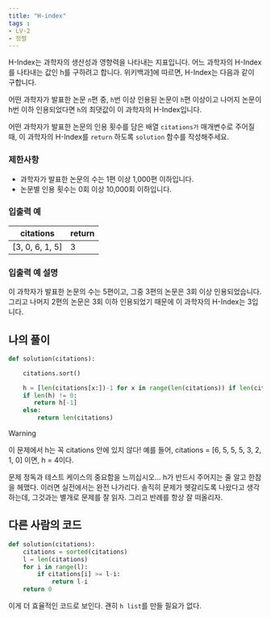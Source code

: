 ```yaml
---
title: "H-index"
tags :
- LV-2 
- 정렬
---
```

H-Index는 과학자의 생산성과 영향력을 나타내는 지표입니다. 어느 과학자의 H-Index를 나타내는 값인 h를 구하려고 합니다. 위키백과[1](https://school.programmers.co.kr/learn/courses/30/lessons/42747/solution_groups?language=python3&type=my#fn1)에 따르면, H-Index는 다음과 같이 구합니다.

어떤 과학자가 발표한 논문 `n`편 중, `h`번 이상 인용된 논문이 `h`편 이상이고 나머지 논문이 h번 이하 인용되었다면 `h`의 최댓값이 이 과학자의 H-Index입니다.

어떤 과학자가 발표한 논문의 인용 횟수를 담은 배열 `citations가` 매개변수로 주어질 때, 이 과학자의 H-Index를 `return` 하도록 `solution` 함수를 작성해주세요.

### 제한사항

-   과학자가 발표한 논문의 수는 1편 이상 1,000편 이하입니다.
-   논문별 인용 횟수는 0회 이상 10,000회 이하입니다.

### 입출력 예

| citations | return |
| --------- | ------ |
| [3, 0, 6, 1, 5]          |     3   |

### 입출력 예 설명

이 과학자가 발표한 논문의 수는 5편이고, 그중 3편의 논문은 3회 이상 인용되었습니다. 그리고 나머지 2편의 논문은 3회 이하 인용되었기 때문에 이 과학자의 H-Index는 3입니다.

## 나의 풀이

```python
def solution(citations):

    citations.sort()

    h = [len(citations[x:])-1 for x in range(len(citations)) if len(citations[x:]) >= citations[x]]
    if len(h) != 0:
       return h[-1]
    else:
        return len(citations)
```

>[!warning]   
>
>이 문제에서 h는 꼭 citations 안에 있지 않다! 
>예를 들어, citations = [6, 5, 5, 5, 3, 2, 1, 0] 이면, h = 4이다.

문제 정독과 테스트 케이스의 중요함을 느끼십시오...
h가 반드시 주어지는 줄 알고 한참을 헤맸다. 이러면 실전에서는 완전 나가리다. 
솔직히 문제가 헷갈리도록 나왔다고 생각하는데, 
그것과는 별개로 문제를 잘 읽자. 
그리고 반례를 항상 잘 떠올리자. 

## 다른 사람의 코드

```python
def solution(citations):
    citations = sorted(citations)
    l = len(citations)
    for i in range(l):
        if citations[i] >= l-i:
            return l-i
    return 0
```

이게 더 효율적인 코드로 보인다. 괜히 `h list`를 만들 필요가 없다. 